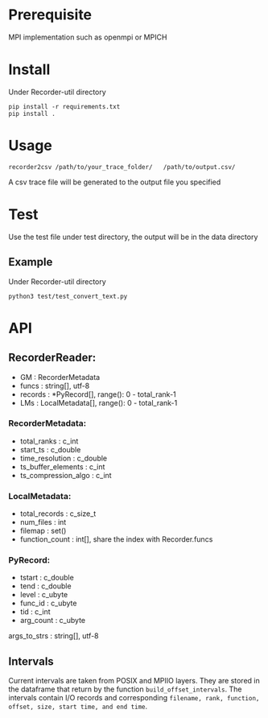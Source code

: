 # Prerequisite

MPI implementation such as openmpi or MPICH


# Install

Under Recorder-util directory
```
pip install -r requirements.txt
pip install .
```


# Usage

```
recorder2csv /path/to/your_trace_folder/   /path/to/output.csv/
```
A csv trace file will be generated to the output file you specified


# Test

Use the test file under test directory, the output will be in the data directory


## Example

Under Recorder-util directory
```
python3 test/test_convert_text.py
```


# API

## RecorderReader:
- GM : RecorderMetadata
- funcs : string[], utf-8
- records : *PyRecord[], range(): 0 - total_rank-1
- LMs : LocalMetadata[], range(): 0 - total_rank-1


### RecorderMetadata: 
- total_ranks : c_int
- start_ts : c_double
- time_resolution : c_double
- ts_buffer_elements : c_int
- ts_compression_algo : c_int


### LocalMetadata:
- total_records : c_size_t
- num_files : int
- filemap : set()
- function_count : int[], share the index with Recorder.funcs


### PyRecord:
- tstart : c_double
- tend : c_double
- level : c_ubyte
- func_id : c_ubyte
- tid : c_int
- arg_count : c_ubyte
    
args_to_strs : string[], utf-8

## Intervals

Current intervals are taken from POSIX and MPIIO layers. They are stored in the dataframe that return by the function ```build_offset_intervals```. The intervals contain I/O records and corresponding ```filename, rank, function, offset, size, start time, and end time```.
